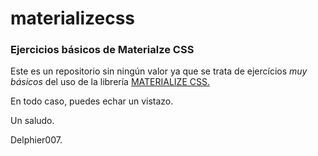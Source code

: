 # materializecss
### Ejercicios básicos de Materialze CSS


Este es un repositorio sin ningún valor ya que se trata de ejercícios *muy básicos* del uso de la librería [MATERIALIZE CSS.](https://materializecss.com/getting-started.html)

En todo caso, puedes echar un vistazo.

Un saludo.

Delphier007.
